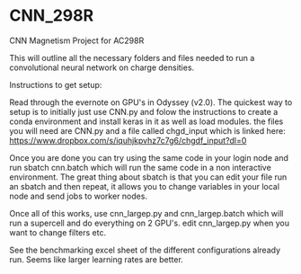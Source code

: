 # CNN_298R
CNN Magnetism Project for AC298R

This will outline all the necessary folders and files needed to run a convolutional neural network on charge densities.

Instructions to get setup:

Read through the evernote on GPU's in Odyssey (v2.0). The quickest way to setup is to initially just use CNN.py and folow the instructions to create a conda environment and install keras in it as well as load modules. the files you will need are CNN.py and a file called chgd_input which is linked here: https://www.dropbox.com/s/iquhjkpvhz7c7g6/chgdf_input?dl=0

Once you are done you can try using the same code in your login node and run sbatch cnn.batch which will run the same code in a non interactive environment. The great thing about sbatch is that you can edit your file run an sbatch and then repeat, it allows you to change variables in your local node and send jobs to worker nodes.

Once all of this works, use cnn_largep.py and cnn_largep.batch which will run a supercell and do everything on 2 GPU's. edit cnn_largep.py when you want to change filters etc.

See the benchmarking excel sheet of the different configurations already run. Seems like larger learning rates are better.

